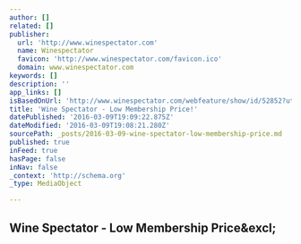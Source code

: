 ```yaml
---
author: []
related: []
publisher:
  url: 'http://www.winespectator.com'
  name: Winespectator
  favicon: 'http://www.winespectator.com/favicon.ico'
  domain: www.winespectator.com
keywords: []
description: ''
app_links: []
isBasedOnUrl: 'http://www.winespectator.com/webfeature/show/id/52852?utm_medium=email&utm_source=Health-Eletter030816B&utm_campaign=Health030916'
title: 'Wine Spectator - Low Membership Price!'
datePublished: '2016-03-09T19:09:22.875Z'
dateModified: '2016-03-09T19:08:21.280Z'
sourcePath: _posts/2016-03-09-wine-spectator-low-membership-price.md
published: true
inFeed: true
hasPage: false
inNav: false
_context: 'http://schema.org'
_type: MediaObject

---
```

<article style=""><h1>Wine Spectator - Low Membership Price&amp;excl;</h1></article>